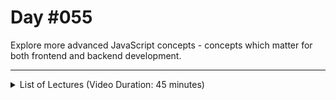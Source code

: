 # Day #055
Explore more advanced JavaScript concepts - concepts which matter for both frontend and backend development.

---

<details>
    <summary>List of Lectures (Video Duration: 45 minutes)</summary>
    <ul>
        <li>Custom Error Handling With try / catch</li>
        <li>Error Data & Throwing Custom Errors</li>
        <li>Variable Scoping & Shadowing</li>
        <li>Quiz 15 - Learning Check: More Advanced JavaScript Concepts</li>
        <li>Introducing Classes As Object Blueprints</li>
        <li>Classes & Methods (and "this")</li>
        <li>Destructuring Objects & Arrays</li>
        <li>Quiz 16 - Learning Check: More on Objects</li>
    </ul>
</details>